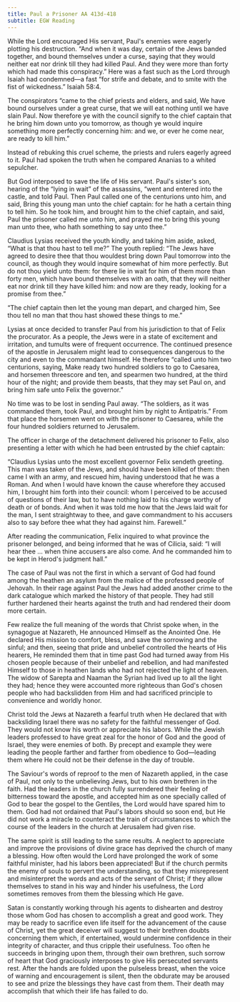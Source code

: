 ```yaml
---
title: Paul a Prisoner AA 413d-418
subtitle: EGW Reading
---
```


While the Lord encouraged His servant, Paul's enemies were eagerly plotting his destruction. “And when it was day, certain of the Jews banded together, and bound themselves under a curse, saying that they would neither eat nor drink till they had killed Paul. And they were more than forty which had made this conspiracy.” Here was a fast such as the Lord through Isaiah had condemned—a fast “for strife and debate, and to smite with the fist of wickedness.” Isaiah 58:4.

The conspirators “came to the chief priests and elders, and said, We have bound ourselves under a great curse, that we will eat nothing until we have slain Paul. Now therefore ye with the council signify to the chief captain that he bring him down unto you tomorrow, as though ye would inquire something more perfectly concerning him: and we, or ever he come near, are ready to kill him.”

Instead of rebuking this cruel scheme, the priests and rulers eagerly agreed to it. Paul had spoken the truth when he compared Ananias to a whited sepulcher.

But God interposed to save the life of His servant. Paul's sister's son, hearing of the “lying in wait” of the assassins, “went and entered into the castle, and told Paul. Then Paul called one of the centurions unto him, and said, Bring this young man unto the chief captain: for he hath a certain thing to tell him. So he took him, and brought him to the chief captain, and said, Paul the prisoner called me unto him, and prayed me to bring this young man unto thee, who hath something to say unto thee.”

Claudius Lysias received the youth kindly, and taking him aside, asked, “What is that thou hast to tell me?” The youth replied: “The Jews have agreed to desire thee that thou wouldest bring down Paul tomorrow into the council, as though they would inquire somewhat of him more perfectly. But do not thou yield unto them: for there lie in wait for him of them more than forty men, which have bound themselves with an oath, that they will neither eat nor drink till they have killed him: and now are they ready, looking for a promise from thee.”

“The chief captain then let the young man depart, and charged him, See thou tell no man that thou hast showed these things to me.”

Lysias at once decided to transfer Paul from his jurisdiction to that of Felix the procurator. As a people, the Jews were in a state of excitement and irritation, and tumults were of frequent occurrence. The continued presence of the apostle in Jerusalem might lead to consequences dangerous to the city and even to the commandant himself. He therefore “called unto him two centurions, saying, Make ready two hundred soldiers to go to Caesarea, and horsemen threescore and ten, and spearmen two hundred, at the third hour of the night; and provide them beasts, that they may set Paul on, and bring him safe unto Felix the governor.”

No time was to be lost in sending Paul away. “The soldiers, as it was commanded them, took Paul, and brought him by night to Antipatris.” From that place the horsemen went on with the prisoner to Caesarea, while the four hundred soldiers returned to Jerusalem.

The officer in charge of the detachment delivered his prisoner to Felix, also presenting a letter with which he had been entrusted by the chief captain:

“Claudius Lysias unto the most excellent governor Felix sendeth greeting. This man was taken of the Jews, and should have been killed of them: then came I with an army, and rescued him, having understood that he was a Roman. And when I would have known the cause wherefore they accused him, I brought him forth into their council: whom I perceived to be accused of questions of their law, but to have nothing laid to his charge worthy of death or of bonds. And when it was told me how that the Jews laid wait for the man, I sent straightway to thee, and gave commandment to his accusers also to say before thee what they had against him. Farewell.”

After reading the communication, Felix inquired to what province the prisoner belonged, and being informed that he was of Cilicia, said: “I will hear thee ... when thine accusers are also come. And he commanded him to be kept in Herod's judgment hall.”

The case of Paul was not the first in which a servant of God had found among the heathen an asylum from the malice of the professed people of Jehovah. In their rage against Paul the Jews had added another crime to the dark catalogue which marked the history of that people. They had still further hardened their hearts against the truth and had rendered their doom more certain.

Few realize the full meaning of the words that Christ spoke when, in the synagogue at Nazareth, He announced Himself as the Anointed One. He declared His mission to comfort, bless, and save the sorrowing and the sinful; and then, seeing that pride and unbelief controlled the hearts of His hearers, He reminded them that in time past God had turned away from His chosen people because of their unbelief and rebellion, and had manifested Himself to those in heathen lands who had not rejected the light of heaven. The widow of Sarepta and Naaman the Syrian had lived up to all the light they had; hence they were accounted more righteous than God's chosen people who had backslidden from Him and had sacrificed principle to convenience and worldly honor.

Christ told the Jews at Nazareth a fearful truth when He declared that with backsliding Israel there was no safety for the faithful messenger of God. They would not know his worth or appreciate his labors. While the Jewish leaders professed to have great zeal for the honor of God and the good of Israel, they were enemies of both. By precept and example they were leading the people farther and farther from obedience to God—leading them where He could not be their defense in the day of trouble.

The Saviour's words of reproof to the men of Nazareth applied, in the case of Paul, not only to the unbelieving Jews, but to his own brethren in the faith. Had the leaders in the church fully surrendered their feeling of bitterness toward the apostle, and accepted him as one specially called of God to bear the gospel to the Gentiles, the Lord would have spared him to them. God had not ordained that Paul's labors should so soon end, but He did not work a miracle to counteract the train of circumstances to which the course of the leaders in the church at Jerusalem had given rise.

The same spirit is still leading to the same results. A neglect to appreciate and improve the provisions of divine grace has deprived the church of many a blessing. How often would the Lord have prolonged the work of some faithful minister, had his labors been appreciated! But if the church permits the enemy of souls to pervert the understanding, so that they misrepresent and misinterpret the words and acts of the servant of Christ; if they allow themselves to stand in his way and hinder his usefulness, the Lord sometimes removes from them the blessing which He gave.

Satan is constantly working through his agents to dishearten and destroy those whom God has chosen to accomplish a great and good work. They may be ready to sacrifice even life itself for the advancement of the cause of Christ, yet the great deceiver will suggest to their brethren doubts concerning them which, if entertained, would undermine confidence in their integrity of character, and thus cripple their usefulness. Too often he succeeds in bringing upon them, through their own brethren, such sorrow of heart that God graciously interposes to give His persecuted servants rest. After the hands are folded upon the pulseless breast, when the voice of warning and encouragement is silent, then the obdurate may be aroused to see and prize the blessings they have cast from them. Their death may accomplish that which their life has failed to do.